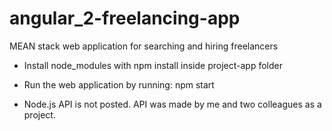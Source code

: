 # angular_2-freelancing-app
MEAN stack web application for searching and hiring freelancers

- Install node_modules with npm install inside project-app folder
- Run the web application by running: npm start

- Node.js API is not posted. API was made by me and two colleagues as a project.
